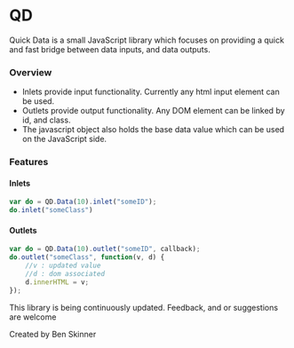 # QD
Quick Data is a small JavaScript library which focuses on providing a quick and fast bridge between data inputs, and data outputs. 

### Overview

 - Inlets provide input functionality. Currently any html input element can be used.
 - Outlets provide output functionality. Any DOM element can be linked by id, and class.
 - The javascript object also holds the base data value which can be used on the JavaScript side.

### Features

#### Inlets
```javascript
var do = QD.Data(10).inlet("someID");
do.inlet("someClass")
```

#### Outlets
```javascript
var do = QD.Data(10).outlet("someID", callback);
do.outlet("someClass", function(v, d) {
	//v : updated value
	//d : dom associated
	d.innerHTML = v;
});
```

This library is being continuously updated. Feedback, and or suggestions are welcome

Created by Ben Skinner
